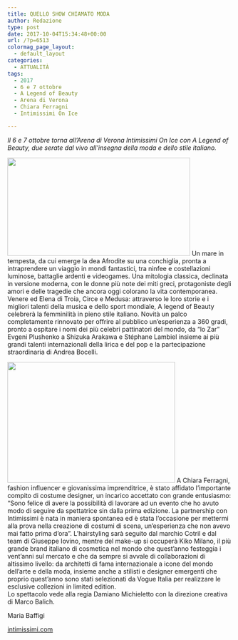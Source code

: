 ```yaml
---
title: QUELLO SHOW CHIAMATO MODA
author: Redazione
type: post
date: 2017-10-04T15:34:48+00:00
url: /?p=6513
colormag_page_layout:
  - default_layout
categories:
  - ATTUALITÀ
tags:
  - 2017
  - 6 e 7 ottobre
  - A Legend of Beauty
  - Arena di Verona
  - Chiara Ferragni
  - Intimissimi On Ice

---
```

_Il 6 e 7 ottobre torna all&#8217;Arena di Verona Intimissimi On Ice con A Legend of Beauty, due serate dal vivo all&#8217;insegna della moda e dello stile italiano._

<img decoding="async" loading="lazy" class="wp-image-6516 alignleft" src="https://progressonline.it/wp-content/uploads/2017/10/1034-203915-intimissimi-revlon-300x161.jpg" alt="" width="410" height="220" /> Un mare in tempesta, da cui emerge la dea Afrodite su una conchiglia, pronta a intraprendere un viaggio in mondi fantastici, tra ninfee e costellazioni luminose, battaglie ardenti e videogames. Una mitologia classica, declinata in versione moderna, con le donne più note dei miti greci, protagoniste degli amori e delle tragedie che ancora oggi colorano la vita contemporanea. Venere ed Elena di Troia, Circe e Medusa: attraverso le loro storie e i migliori talenti della musica e dello sport mondiale, A legend of Beauty celebrerà la femminilità in pieno stile italiano. Novità un palco completamente rinnovato per offrire al pubblico un&#8217;esperienza a 360 gradi, pronto a ospitare i nomi dei più celebri pattinatori del mondo, da &#8220;lo Zar&#8221; Evgeni Plushenko a Shizuka Arakawa e Stéphane Lambiel insieme ai più grandi talenti internazionali della lirica e del pop e la partecipazione straordinaria di Andrea Bocelli.

<img decoding="async" loading="lazy" class=" wp-image-6515 alignright" src="https://progressonline.it/wp-content/uploads/2017/10/intimissimi1-950x684-300x216.jpg" alt="" width="376" height="271" /> A Chiara Ferragni, fashion influencer e giovanissima imprenditrice, è stato affidato l&#8217;importante compito di costume designer, un incarico accettato con grande entusiasmo: &#8220;Sono felice di avere la possibilità di lavorare ad un evento che ho avuto modo di seguire da spettatrice sin dalla prima edizione. La partnership con Intimissimi è nata in maniera spontanea ed è stata l&#8217;occasione per mettermi alla prova nella creazione di costumi di scena, un&#8217;esperienza che non avevo mai fatto prima d&#8217;ora&#8221;. L&#8217;hairstyling sarà seguito dal marchio Cotril e dal team di Giuseppe Iovino, mentre del make-up si occuperà Kiko Milano, il più grande brand italiano di cosmetica nel mondo che quest&#8217;anno festeggia i vent&#8217;anni sul mercato e che da sempre si avvale di collaborazioni di altissimo livello: da architetti di fama internazionale a icone del mondo dell’arte e della moda, insieme anche a stilisti e designer emergenti che proprio quest’anno sono stati selezionati da Vogue Italia per realizzare le esclusive collezioni in limited edition.  
Lo spettacolo vede alla regia Damiano Michieletto con la direzione creativa di Marco Balich.

Maria Baffigi

[intimissimi.com][1]

 [1]: https://it.intimissimi.com/custserv/custserv.jsp?pageName=intimissimi-on-ice
